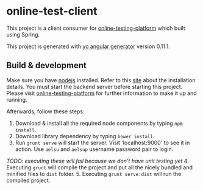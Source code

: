 # online-test-client

This project is a client consumer for [online-testing-platform](https://github.com/arinal/online-testing-platform) which built using Spring.

This project is generated with [yo angular generator](https://github.com/yeoman/generator-angular)
version 0.11.1.

## Build & development

Make sure you have [nodejs](https://nodejs.org) installed. Refer to this [site](https://nodejs.org) about the installation details.
You must start the backend server before starting this project. Please visit [online-testing-platform](https://github.com/arinal/online-testing-platform) for further information to make it up and running.

Afterwards, follow these steps:
1. Download & install all the required node components by typing `npm install`.
2. Download library dependency by typing `bower install`.
3. Run `grunt serve` will start the server. Visit 'localhost:9000' to see it in action. Use `aelsu` and `aelsup` username password pair to login.

*TODO: executing these will fail because we don't have unit testing yet*
4. Executing `grunt` will compile the project and put all the nicely bundled and minified files to `dist` folder.
5. Executing `grunt serve:dist` will run the compiled project.
